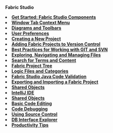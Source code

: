 <strong>Fabric Studio<strong>

<li><a href="/articles/04_fabric_studio/01_UI_components_and_menus.md">Get Started: Fabric Studio Components</a></li>
<li><a href="/articles/04_fabric_studio/02_window_tab_context_menu.md">Window Tab Context Menu</li>
<studio><li><a href="/articles/04_fabric_studio/03_diagram_and_toolbars.md">Diagrams and Toolbars</li></studio>
<studio><li><a href="/articles/04_fabric_studio/04_user_preferences.md">User Preferences</a></li></studio>
<studio><li><a href="/articles/04_fabric_studio/05_creating_a_new_project.md">Creating a New Project</a></li></studio>
<studio><li><a href="/articles/04_fabric_studio/06_adding_fabric_projects_to_version_control.md">Adding Fabric Projects to Version Control</a></li></studio>
<studio><li><a href="/articles/04_fabric_studio/07_best_practices_for_working_with_GIT_and_SVN.md">Best Practices for Working with GIT and SVN</a></li></studio>
<web><li><a href="/articles/04_fabric_studio/21_web_file_explorer_and_navigation.md">Exploring, Navigating and Managing Files</a></li></web>
<web><li><a href="/articles/04_fabric_studio/22_web_search.md">Search for Terms and Content</a></li></web>
<li><a href="/articles/04_fabric_studio/08_fabric_project_tree.md">Fabric Project Tree</a></li>
<li><a href="/articles/04_fabric_studio/09_logic_files_and_categories.md">Logic Files and Categories</a></li>
<studio><li><a href="/articles/04_fabric_studio/10_fabric_studio_validating_java_code_within_a_project.md">Fabric Studio Java Code Validation</a></li></studio>
<studio><li><a href="/articles/04_fabric_studio/11_fabric_studio_exporting_and_importing%20a_fabric_project.md">Exporting and Importing a Fabric Project</a></li></studio>
<li><a href="/articles/04_fabric_studio/12_shared_objects.md">Shared Objects</a></li>
<studio><li><a href="/articles/04_fabric_studio/04a_IntelliJ/01_intelliJ_overview.md">IntelliJ IDE</a></li></studio>
<web><li><a href="/articles/04_fabric_studio/12_shared_objects.md">Shared Objects</a></li></web>
<web><li><a href="/articles/04_fabric_studio/26_web_basic_editing.md">Basic Code Editing</li></web>
<web><li><a href="/articles//04_fabric_studio/24_web_debug.md">Code Debugging</a></li></web>
<web><li><a href="/articles/04_fabric_studio/23_web_versioncontrol.md">Using Source Control</a></li></web>
<web><li><a href="/articles//04_fabric_studio/25_web_data_explorer.md">DB Interface Explorer</a></li></web>
<web><li><a href="/articles//04_fabric_studio/27_web_productivity_tips.md">Productivity Tips</a></li></web>
</ul>

